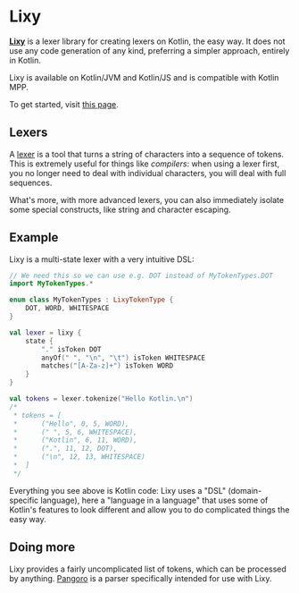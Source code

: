 # Lixy

[**Lixy**](https://github.com/utybo/Lixy) is a lexer library for creating lexers on Kotlin, the easy way. It does not use any code generation of any kind, preferring a simpler approach, entirely in Kotlin.

Lixy is available on Kotlin/JVM and Kotlin/JS and is compatible with Kotlin MPP.

To get started, visit [this page](start).

## Lexers

A [lexer](https://en.wikipedia.org/wiki/Lexical_analysis) is a tool that turns a string of characters into a sequence of tokens. This is extremely useful for things like *compilers*: when using a lexer first, you no longer need to deal with individual characters, you will deal with full sequences.

What's more, with more advanced lexers, you can also immediately isolate some special constructs, like string and character escaping.

## Example

Lixy is a multi-state lexer with a very intuitive DSL:

```kotlin
// We need this so we can use e.g. DOT instead of MyTokenTypes.DOT
import MyTokenTypes.* 

enum class MyTokenTypes : LixyTokenType {
    DOT, WORD, WHITESPACE
}

val lexer = lixy {
    state {
        "." isToken DOT
        anyOf(" ", "\n", "\t") isToken WHITESPACE
        matches("[A-Za-z]+") isToken WORD
    }
}

val tokens = lexer.tokenize("Hello Kotlin.\n")
/* 
 * tokens = [
 *      ("Hello", 0, 5, WORD), 
 *      (" ", 5, 6, WHITESPACE), 
 *      ("Kotlin", 6, 11, WORD),
 *      (".", 11, 12, DOT),
 *      ("\n", 12, 13, WHITESPACE)
 *  ]
 */
```

Everything you see above is Kotlin code: Lixy uses a "DSL" (domain-specific
language), here a "language in a language" that uses some of Kotlin's features
to look different and allow you to do complicated things the easy way.

## Doing more

Lixy provides a fairly uncomplicated list of tokens, which can be processed by
anything. [Pangoro](/pangoro/) is a parser specifically intended for use with
Lixy.